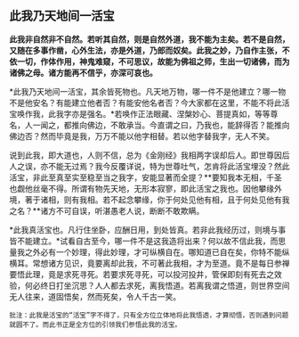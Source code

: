##  此我乃天地间一活宝

**此我非自然非不自然。若听其自然，则是自然外道，我不能为主矣。若不是自然，又随在多事作凿，心外生法，亦是外道，乃郎而奴矣。此我之妙，乃自作主张，不依一切，作体作用，神鬼难窥，不可思议，故能为佛祖之师，生出一切诸佛，而为诸佛之母。诸方能再不信乎，亦深可哀也。**

*此我乃天地间一活宝，其余皆死物也。凡天地万物，哪一件不是他建立？哪一物不是他安名？有能建立他者否？有能安他名者否？今大家都在这里，不能不将此活宝唤作我，此我字亦是强名。*若唤作正法眼藏、涅槃妙心、菩提真如，等等尊名，人一闻之，都推向佛边，不敢承当。今直谓之曰，乃我也，能辞得否？能推向佛边否？然而毕竟是我，万万不能以他字相替。若以他字替我字，无人不笑。

说到此我，即大道也，人则不信，总为《金刚经》我相两字误却后人。即世尊因后人之误，亦不能无过焉？我今反覆详说，特为世尊吐气，怎肯将此活宝埋没？然此活宝，非此至真至实至稳至当之我字，安能显著而全提？**要知我本无相，千圣也觑他丝毫不得。所谓有物先天地，无形本寂寥，即此活宝之我也。因他攀缘外境，著于诸相，则有我相。若不起念攀缘，你于何处见他有相，且于何处见他有我之名？**诸方不可自误，听湛愚老人说，断断不敢欺瞒。

*此我真活宝也。凡行住坐卧，应酬日用，到处皆真。若非此我经历过，则境与事皆不能建立。*试看自古至今，哪一件不是这我造将出来？何以故不信此我，而思量我之外必有一个妙理，得此妙理，才可纵横自在。哪知道已自在矣，你特不能纵横耳。常想诸方见识，竟要离却此我，不可著此我相，才为至道。竟不是每日参禅要悟此理，竟是求死寻死。若要求死寻死，可以投河投井，管保即刻有死去之效验，何必终日打坐沉思？人人都去求死，离我悟道。若离我谓之悟道，则世界空间无人往来，道固悟矣，然而死矣，令人千古一笑。

```xu
批注：此我是活宝的“活宝”字不得了，只有全方位立体地将此我悟透，才算彻悟，否则遇到问题就圆不了。而此书正是全方位的引领我们参悟此我的活宝。
```
